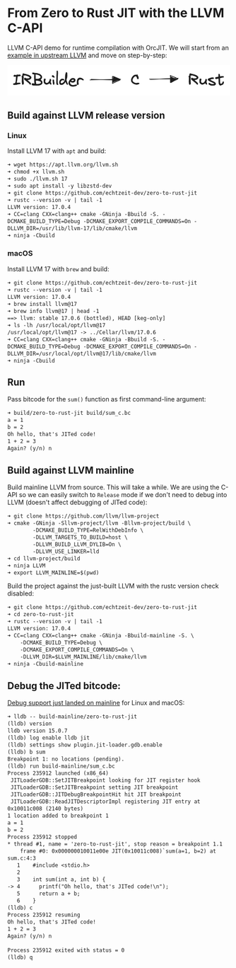 # From Zero to Rust JIT with the LLVM C-API

LLVM C-API demo for runtime compilation with OrcJIT. We will start from an [example in upstream LLVM](https://github.com/llvm/llvm-project/blob/release/17.x/llvm/examples/OrcV2Examples/OrcV2CBindingsBasicUsage/OrcV2CBindingsBasicUsage.c) and move on step-by-step:

![steps](2023-zero-to-rust-jit.png)

## Build against LLVM release version

### Linux

Install LLVM 17 with `apt` and build:
```
➜ wget https://apt.llvm.org/llvm.sh
➜ chmod +x llvm.sh
➜ sudo ./llvm.sh 17
➜ sudo apt install -y libzstd-dev
➜ git clone https://github.com/echtzeit-dev/zero-to-rust-jit
➜ rustc --version -v | tail -1
LLVM version: 17.0.4
➜ CC=clang CXX=clang++ cmake -GNinja -Bbuild -S. -DCMAKE_BUILD_TYPE=Debug -DCMAKE_EXPORT_COMPILE_COMMANDS=On -DLLVM_DIR=/usr/lib/llvm-17/lib/cmake/llvm
➜ ninja -Cbuild
```

### macOS

Install LLVM 17 with `brew` and build:
```
➜ git clone https://github.com/echtzeit-dev/zero-to-rust-jit
➜ rustc --version -v | tail -1
LLVM version: 17.0.4
➜ brew install llvm@17
➜ brew info llvm@17 | head -1
==> llvm: stable 17.0.6 (bottled), HEAD [keg-only]
➜ ls -lh /usr/local/opt/llvm@17
/usr/local/opt/llvm@17 -> ../Cellar/llvm/17.0.6
➜ CC=clang CXX=clang++ cmake -GNinja -Bbuild -S. -DCMAKE_BUILD_TYPE=Debug -DCMAKE_EXPORT_COMPILE_COMMANDS=On -DLLVM_DIR=/usr/local/opt/llvm@17/lib/cmake/llvm
➜ ninja -Cbuild
```

## Run

Pass bitcode for the `sum()` function as first command-line argument:
```
➜ build/zero-to-rust-jit build/sum_c.bc
a = 1
b = 2
Oh hello, that's JITed code!
1 + 2 = 3
Again? (y/n) n
```

## Build against LLVM mainline

Build mainline LLVM from source. This will take a while. We are using the C-API so we can easily switch to `Release` mode if we don't need to debug into LLVM (doesn't affect debugging of JITed code):
```
➜ git clone https://github.com/llvm/llvm-project
➜ cmake -GNinja -Sllvm-project/llvm -Bllvm-project/build \
        -DCMAKE_BUILD_TYPE=RelWithDebInfo \
        -DLLVM_TARGETS_TO_BUILD=host \
        -DLLVM_BUILD_LLVM_DYLIB=On \
        -DLLVM_USE_LINKER=lld
➜ cd llvm-project/build
➜ ninja LLVM
➜ export LLVM_MAINLINE=$(pwd)
```

Build the project against the just-built LLVM with the rustc version check disabled:
```
➜ git clone https://github.com/echtzeit-dev/zero-to-rust-jit
➜ cd zero-to-rust-jit
➜ rustc --version -v | tail -1
LLVM version: 17.0.4
➜ CC=clang CXX=clang++ cmake -GNinja -Bbuild-mainline -S. \
    -DCMAKE_BUILD_TYPE=Debug \
    -DCMAKE_EXPORT_COMPILE_COMMANDS=On \
    -DLLVM_DIR=$LLVM_MAINLINE/lib/cmake/llvm
➜ ninja -Cbuild-mainline
```

## Debug the JITed bitcode:

[Debug support just landed on mainline](https://github.com/llvm/llvm-project/pull/73257) for Linux and macOS:
```
➜ lldb -- build-mainline/zero-to-rust-jit
(lldb) version
lldb version 15.0.7
(lldb) log enable lldb jit
(lldb) settings show plugin.jit-loader.gdb.enable
(lldb) b sum
Breakpoint 1: no locations (pending).
(lldb) run build-mainline/sum_c.bc
Process 235912 launched (x86_64)
 JITLoaderGDB::SetJITBreakpoint looking for JIT register hook
 JITLoaderGDB::SetJITBreakpoint setting JIT breakpoint
 JITLoaderGDB::JITDebugBreakpointHit hit JIT breakpoint
 JITLoaderGDB::ReadJITDescriptorImpl registering JIT entry at 0x10011c008 (2140 bytes)
1 location added to breakpoint 1
a = 1
b = 2
Process 235912 stopped
* thread #1, name = 'zero-to-rust-jit', stop reason = breakpoint 1.1
    frame #0: 0x000000010011e00e JIT(0x10011c008)`sum(a=1, b=2) at sum.c:4:3
   1    #include <stdio.h>
   2
   3    int sum(int a, int b) {
-> 4      printf("Oh hello, that's JITed code!\n");
   5      return a + b;
   6    }
(lldb) c
Process 235912 resuming
Oh hello, that's JITed code!
1 + 2 = 3
Again? (y/n) n

Process 235912 exited with status = 0
(lldb) q
```
